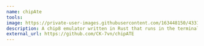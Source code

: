 ```yaml
---
name: chipAte
tools: 
image: https://private-user-images.githubusercontent.com/163448150/433174102-b02c9f2e-5cb9-419c-a181-b6e0eb03b0a2.png?jwt=eyJhbGciOiJIUzI1NiIsInR5cCI6IkpXVCJ9.eyJpc3MiOiJnaXRodWIuY29tIiwiYXVkIjoicmF3LmdpdGh1YnVzZXJjb250ZW50LmNvbSIsImtleSI6ImtleTUiLCJleHAiOjE3NDU3OTA4MjYsIm5iZiI6MTc0NTc5MDUyNiwicGF0aCI6Ii8xNjM0NDgxNTAvNDMzMTc0MTAyLWIwMmM5ZjJlLTVjYjktNDE5Yy1hMTgxLWI2ZTBlYjAzYjBhMi5wbmc_WC1BbXotQWxnb3JpdGhtPUFXUzQtSE1BQy1TSEEyNTYmWC1BbXotQ3JlZGVudGlhbD1BS0lBVkNPRFlMU0E1M1BRSzRaQSUyRjIwMjUwNDI3JTJGdXMtZWFzdC0xJTJGczMlMkZhd3M0X3JlcXVlc3QmWC1BbXotRGF0ZT0yMDI1MDQyN1QyMTQ4NDZaJlgtQW16LUV4cGlyZXM9MzAwJlgtQW16LVNpZ25hdHVyZT00YjdhYTQ0YzBlZTMyMTI0NjMyZDkzMjk2YmZiYWNiNWZjYzQ1MjM0ZjhiNjU0NGVlZWU4MDNhNDUyNmQyYWViJlgtQW16LVNpZ25lZEhlYWRlcnM9aG9zdCJ9.NGCdObjCshpFljbT5lfLOnC6j69W1xOzuz4qTXZArfQ
description: A chip8 emulator written in Rust that runs in the terminal like a b055
external_url: https://github.com/CK-7vn/chipATE
---
```


